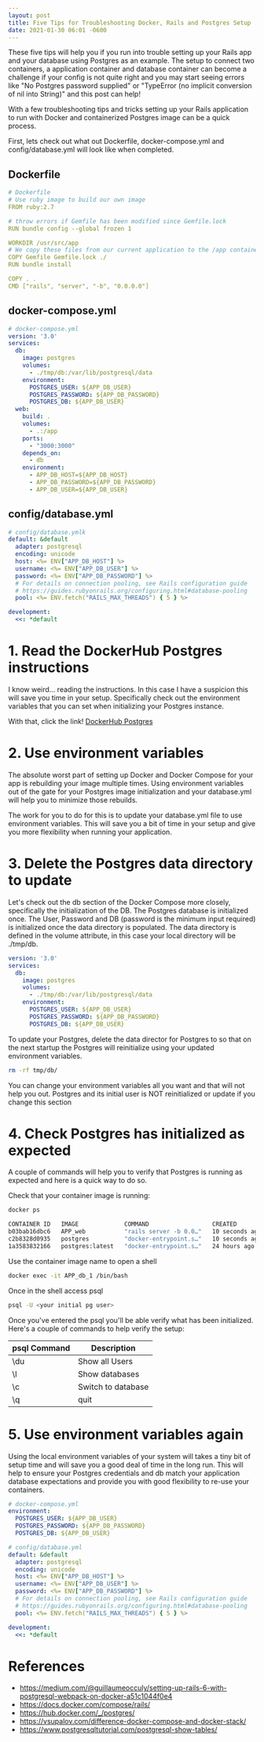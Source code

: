 ```yaml
---
layout: post
title: Five Tips for Troubleshooting Docker, Rails and Postgres Setup
date: 2021-01-30 06:01 -0600
---
```

These five tips will help you if you run into trouble setting up your Rails app and your database using Postgres as an example. The setup to connect two containers, a application container and database container can become a challenge if your config is not quite right and you may start seeing errors like "No Postgres password supplied" or "TypeError (no implicit conversion of nil into String)" and this post can help!

With a few troubleshooting tips and tricks setting up your Rails application to run with Docker and containerized Postgres image can be a quick process.

First, lets check out what out Dockerfile, docker-compose.yml and config/database.yml will look like when completed.

## Dockerfile
```YAML
# Dockerfile
# Use ruby image to build our own image
FROM ruby:2.7

# throw errors if Gemfile has been modified since Gemfile.lock
RUN bundle config --global frozen 1

WORKDIR /usr/src/app
# We copy these files from our current application to the /app container
COPY Gemfile Gemfile.lock ./
RUN bundle install

COPY . .
CMD ["rails", "server", "-b", "0.0.0.0"]
```

## docker-compose.yml
```YAML
# docker-compose.yml
version: '3.0'
services:
  db:
    image: postgres
    volumes:
      - ./tmp/db:/var/lib/postgresql/data
    environment:
      POSTGRES_USER: ${APP_DB_USER}
      POSTGRES_PASSWORD: ${APP_DB_PASSWORD}
      POSTGRES_DB: ${APP_DB_USER}
  web:
    build: .
    volumes:
      - .:/app
    ports:
      - "3000:3000"
    depends_on:
      - db
    environment:
      - APP_DB_HOST=${APP_DB_HOST}
      - APP_DB_PASSWORD=${APP_DB_PASSWORD}
      - APP_DB_USER=${APP_DB_USER}
```

## config/database.yml
```YAML
# config/database.ymlk
default: &default
  adapter: postgresql
  encoding: unicode
  host: <%= ENV["APP_DB_HOST"] %>
  username: <%= ENV["APP_DB_USER"] %>
  password: <%= ENV["APP_DB_PASSWORD"] %>
  # For details on connection pooling, see Rails configuration guide
  # https://guides.rubyonrails.org/configuring.html#database-pooling
  pool: <%= ENV.fetch("RAILS_MAX_THREADS") { 5 } %>

development:
  <<: *default
```

# 1. Read the DockerHub Postgres instructions
I know weird... reading the instructions. In this case I have a suspicion this will save you time in your setup. Specifically check out the environment variables that you can set when initializing your Postgres instance.

With that, click the link! [DockerHub Postgres](https://hub.docker.com/_/postgres/)

# 2. Use environment variables
The absolute worst part of setting up Docker and Docker Compose for your app is rebuilding your image multiple times. Using environment variables out of the gate for your Postgres image initialization and your database.yml will help you to minimize those rebuilds.

The work for you to do for this is to update your database.yml file to use environment variables. This will save you a bit of time in your setup and give you more flexibility when running your application.


# 3. Delete the Postgres data directory to update
Let's check out the db section of the Docker Compose more closely, specifically the initialization of the DB. The Postgres database is initialized once. The User, Password and DB (password is the minimum input required) is initialized once the data directory is populated. The data directory is defined in the volume attribute, in this case your local directory will be ./tmp/db.

```YAML
version: '3.0'
services:
  db:
    image: postgres
    volumes:
      - ./tmp/db:/var/lib/postgresql/data
    environment:
      POSTGRES_USER: ${APP_DB_USER}
      POSTGRES_PASSWORD: ${APP_DB_PASSWORD}
      POSTGRES_DB: ${APP_DB_USER}
```

To update your Postgres, delete the data director for Postgres to so that on the next startup the Postgres will reinitialize using your updated environment variables.

```bash
rm -rf tmp/db/
```

You can change your environment variables all you want and that will not help you out. Postgres and its initial user is NOT reinitialized or update if you change this section

# 4. Check Postgres has initialized as expected
A couple of commands will help you to verify that Postgres is running as expected and here is a quick way to do so.

Check that your container image is running:
```bash
docker ps

CONTAINER ID   IMAGE             COMMAND                  CREATED          STATUS         PORTS                    NAMES
b03bab16dbc6   APP_web           "rails server -b 0.0…"   10 seconds ago   Up 8 seconds   0.0.0.0:3000->3000/tcp   APP_web_1
c2b8328d0935   postgres          "docker-entrypoint.s…"   10 seconds ago   Up 9 seconds   5432/tcp                 APP_db_1
1a3583832166   postgres:latest   "docker-entrypoint.s…"   24 hours ago     Up 24 hours    5432/tcp                 somestackname_db.1.dm1dinndadduvk91rirahcgvu
```

Use the container image name to open a shell
```bash
docker exec -it APP_db_1 /bin/bash
```

Once in the shell access psql
```bash
psql -U <your initial pg user>
```

Once you've entered the psql you'll be able verify what has been initialized. Here's a couple of commands to help verify the setup:

| psql Command        | Description        |
| ---------------   | ---------------    |
| \du               | Show all Users     |
| \l                | Show databases     |
| \c <databasename> | Switch to database |
| \q                | quit               |

# 5. Use environment variables again
Using the local environment variables of your system will takes a tiny bit of setup time and will save you a good deal of time in the long run. This will help to ensure your Postgres credentials and db match your application database expectations and provide you with good flexibility to re-use your containers.

```YAML
# docker-compose.yml
environment:
  POSTGRES_USER: ${APP_DB_USER}
  POSTGRES_PASSWORD: ${APP_DB_PASSWORD}
  POSTGRES_DB: ${APP_DB_USER}
```

```YAML
# config/database.yml
default: &default
  adapter: postgresql
  encoding: unicode
  host: <%= ENV["APP_DB_HOST"] %>
  username: <%= ENV["APP_DB_USER"] %>
  password: <%= ENV["APP_DB_PASSWORD"] %>
  # For details on connection pooling, see Rails configuration guide
  # https://guides.rubyonrails.org/configuring.html#database-pooling
  pool: <%= ENV.fetch("RAILS_MAX_THREADS") { 5 } %>

development:
  <<: *default
```

# References
* https://medium.com/@guillaumeocculy/setting-up-rails-6-with-postgresql-webpack-on-docker-a51c1044f0e4
* https://docs.docker.com/compose/rails/
* https://hub.docker.com/_/postgres/
* https://vsupalov.com/difference-docker-compose-and-docker-stack/
* https://www.postgresqltutorial.com/postgresql-show-tables/

